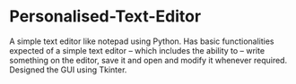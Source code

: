 # Personalised-Text-Editor
A simple text editor like notepad using Python.
Has basic functionalities expected of a simple text editor – which includes the ability to – write something on the editor, save it and open and modify it whenever required. Designed the GUI using Tkinter.
